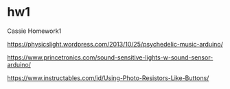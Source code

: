 # hw1
Cassie Homework1

https://physicslight.wordpress.com/2013/10/25/psychedelic-music-arduino/

https://www.princetronics.com/sound-sensitive-lights-w-sound-sensor-arduino/

https://www.instructables.com/id/Using-Photo-Resistors-Like-Buttons/
